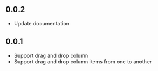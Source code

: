 ## 0.0.2

* Update documentation

## 0.0.1

* Support drag and drop column
* Support drag and drop column items from one to another


